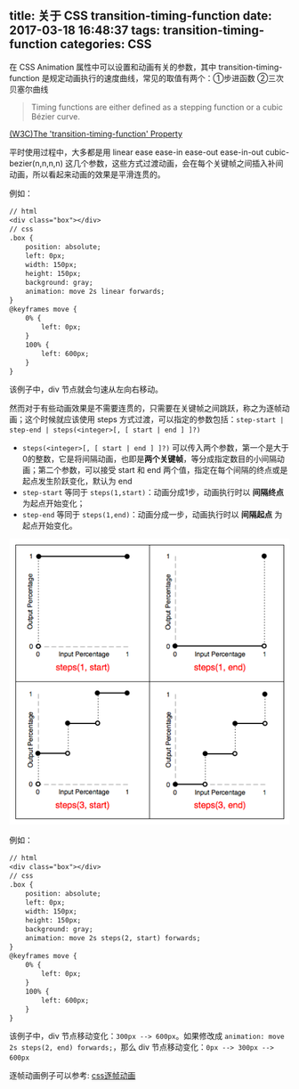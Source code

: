 title: 关于 CSS transition-timing-function
date: 2017-03-18 16:48:37
tags: transition-timing-function
categories: CSS
---


在 CSS Animation 属性中可以设置和动画有关的参数，其中 transition-timing-function 是规定动画执行的速度曲线，常见的取值有两个：①步进函数 ②三次贝塞尔曲线
> Timing functions are either defined as a stepping function or a cubic Bézier curve.

[(W3C)The 'transition-timing-function' Property](https://www.w3.org/TR/2012/WD-css3-transitions-20120403/#transition-timing-function-property)
<!-- more -->

平时使用过程中，大多都是用 linear ease ease-in ease-out ease-in-out cubic-bezier(n,n,n,n) 这几个参数，这些方式过渡动画，会在每个关键帧之间插入补间动画，所以看起来动画的效果是平滑连贯的。

例如：
```
// html
<div class="box"></div>
// css
.box {
	position: absolute;
	left: 0px;
	width: 150px;
	height: 150px;
	background: gray;
	animation: move 2s linear forwards;
}
@keyframes move {
	0% {
		left: 0px;
	}
	100% {
		left: 600px;
	}
}
```
该例子中，div 节点就会匀速从左向右移动。

然而对于有些动画效果是不需要连贯的，只需要在关键帧之间跳跃，称之为逐帧动画；这个时候就应该使用 steps 方式过渡，可以指定的参数包括：`step-start | step-end | steps(<integer>[, [ start | end ] ]?)`

- `steps(<integer>[, [ start | end ] ]?)` 可以传入两个参数，第一个是大于0的整数，它是将间隔动画，也即是**两个关键帧**，等分成指定数目的小间隔动画；第二个参数，可以接受 start 和 end 两个值，指定在每个间隔的终点或是起点发生阶跃变化，默认为 end
- `step-start` 等同于 `steps(1,start)`：动画分成1步，动画执行时以 **间隔终点** 为起点开始变化；
- `step-end` 等同于 `steps(1,end)`：动画分成一步，动画执行时以 **间隔起点** 为起点开始变化。

![](https://raw.githubusercontent.com/yingshandeng/image-host/master/data/step.png)

例如：
```
// html
<div class="box"></div>
// css
.box {
	position: absolute;
	left: 0px;
	width: 150px;
	height: 150px;
	background: gray;
	animation: move 2s steps(2, start) forwards;
}
@keyframes move {
	0% {
		left: 0px;
	}
	100% {
		left: 600px;
	}
}
```
该例子中，div 节点移动变化：`300px --> 600px`。如果修改成 `animation: move 2s steps(2, end) forwards;`，那么 div 节点移动变化：`0px --> 300px --> 600px`

逐帧动画例子可以参考: [css逐帧动画](http://www.jianshu.com/p/05c5a9b302d2)
